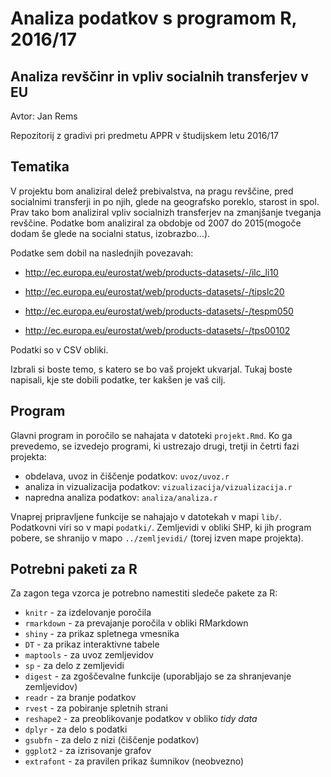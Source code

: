 # Analiza podatkov s programom R, 2016/17

## Analiza revščinr in vpliv socialnih transferjev v EU
Avtor: Jan Rems

Repozitorij z gradivi pri predmetu APPR v študijskem letu 2016/17

## Tematika

V projektu bom analiziral delež prebivalstva, na pragu revščine, pred socialnimi transferji in po njih, glede na geografsko poreklo, starost in spol. Prav tako bom analiziral vpliv socialnizh transferjev na zmanjšanje tveganja revščine. Podatke bom analiziral za obdobje od 2007 do 2015(mogoče dodam še glede na socialni status, izobrazbo...).

Podatke sem dobil na naslednjih povezavah:

* http://ec.europa.eu/eurostat/web/products-datasets/-/ilc_li10

* http://ec.europa.eu/eurostat/web/products-datasets/-/tipslc20

* http://ec.europa.eu/eurostat/web/products-datasets/-/tespm050

* http://ec.europa.eu/eurostat/web/products-datasets/-/tps00102

Podatki so v CSV obliki.

Izbrali si boste temo, s katero se bo vaš projekt ukvarjal. Tukaj boste napisali, kje ste dobili podatke, ter kakšen je vaš cilj.

## Program

Glavni program in poročilo se nahajata v datoteki `projekt.Rmd`. Ko ga prevedemo,
se izvedejo programi, ki ustrezajo drugi, tretji in četrti fazi projekta:

* obdelava, uvoz in čiščenje podatkov: `uvoz/uvoz.r`
* analiza in vizualizacija podatkov: `vizualizacija/vizualizacija.r`
* napredna analiza podatkov: `analiza/analiza.r`

Vnaprej pripravljene funkcije se nahajajo v datotekah v mapi `lib/`. Podatkovni
viri so v mapi `podatki/`. Zemljevidi v obliki SHP, ki jih program pobere, se
shranijo v mapo `../zemljevidi/` (torej izven mape projekta).

## Potrebni paketi za R

Za zagon tega vzorca je potrebno namestiti sledeče pakete za R:

* `knitr` - za izdelovanje poročila
* `rmarkdown` - za prevajanje poročila v obliki RMarkdown
* `shiny` - za prikaz spletnega vmesnika
* `DT` - za prikaz interaktivne tabele
* `maptools` - za uvoz zemljevidov
* `sp` - za delo z zemljevidi
* `digest` - za zgoščevalne funkcije (uporabljajo se za shranjevanje zemljevidov)
* `readr` - za branje podatkov
* `rvest` - za pobiranje spletnih strani
* `reshape2` - za preoblikovanje podatkov v obliko *tidy data*
* `dplyr` - za delo s podatki
* `gsubfn` - za delo z nizi (čiščenje podatkov)
* `ggplot2` - za izrisovanje grafov
* `extrafont` - za pravilen prikaz šumnikov (neobvezno)
